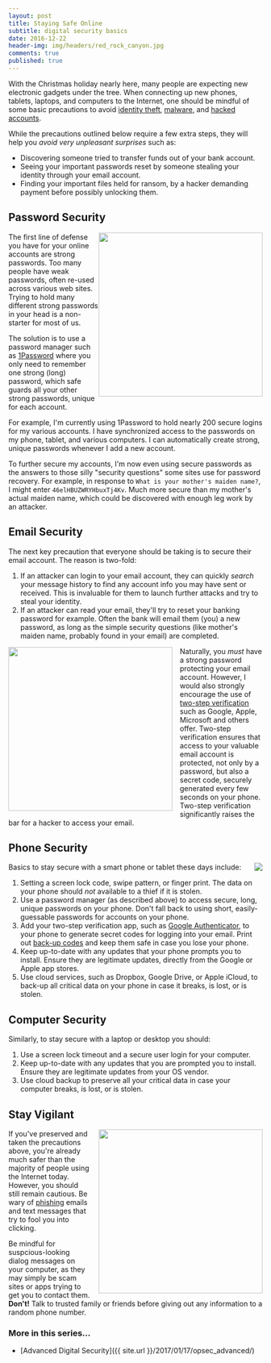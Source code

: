 ```yaml
---
layout: post
title: Staying Safe Online
subtitle: digital security basics
date: 2016-12-22
header-img: img/headers/red_rock_canyon.jpg
comments: true
published: true
---
```


With the Christmas holiday nearly here, many people are expecting new electronic gadgets under the tree.  When connecting up new phones, tablets, laptops, and computers to the Internet, one should be mindful of some basic precautions to avoid [identity theft](https://staysafeonline.org/stay-safe-online/protect-your-personal-information/id-theft-and-fraud), [malware](https://staysafeonline.org/stay-safe-online/keep-a-clean-machine/malware-and-botnets), and [hacked accounts](https://staysafeonline.org/stay-safe-online/keep-a-clean-machine/hacked-accounts).

While the precautions outlined below require a few extra steps, they will help you *avoid very unpleasant surprises* such as:

*  Discovering someone tried to transfer funds out of your bank account.
*  Seeing your important passwords reset by someone stealing your identity through your email account.
*  Finding your important files held for ransom, by a hacker demanding payment before possibly unlocking them.


## Password Security
<a href="https://1password.com/"><img style="float:right; width:325px" src="{{site_url}}/img/posts/opsec_basics_1password.jpg"/></a>The first line of defense you have for your online accounts are strong passwords.  Too many people have weak passwords, often re-used across various web sites.  Trying to hold many different strong passwords in your head is a non-starter for most of us.  

The solution is to use a password manager such as [1Password](https://1password.com/) where you only need to remember one strong (long) password, which safe guards all your other strong passwords,  unique for each account.

For example, I'm currently using 1Password to hold nearly 200 secure logins for my various accounts.  I have synchronized access to the passwords on my phone, tablet, and various computers. I can automatically create strong, unique passwords whenever I add a new account.  

To further secure my accounts, I'm now even using secure passwords as the answers to those silly "security questions" some sites use for password recovery.  For example, in response to `What is your mother's maiden name?`, I might enter `46elHBUZWRYHbuxTj4Kv`. Much more secure than my mother's actual maiden name, which could be discovered with enough leg work by an attacker.


## Email Security
The next key precaution that everyone should be taking is to secure their email account.  The reason is two-fold:

1. If an attacker can login to your email account, they can quickly *search* your message history to find any account info you may have sent or received.  This is invaluable for them to launch further attacks and try to steal your identity.
2. If an attacker can read your email, they'll try to reset your banking password for example.  Often the bank will email them (you) a new password, as long as the simple security questions (like mother's maiden name, probably found in your email) are completed.

<a href="https://www.google.ca/landing/2step/"><img style="float:left; width:325px;padding-right:15px" src="{{site_url}}/img/posts/opsec_basics_2step.jpg"/></a> Naturally, you *must* have a strong password protecting your email account.  However, I would also strongly encourage the use of [two-step verification](https://www.google.ca/landing/2step/) such as Google, Apple, Microsoft and others offer.  Two-step verification ensures that access to your valuable email account is protected, not only by a password, but also a secret code, securely generated every few seconds on your phone.  Two-step verification significantly raises the bar for a hacker to access your email. 


## Phone Security
<img style="float:right;padding-left:15px" src="{{site_url}}/img/posts/opsec_basics_phone.jpg"/>Basics to stay secure with a smart phone or tablet these days include:

1. Setting a screen lock code, swipe pattern, or finger print. The data on your phone should *not* available to a thief if it is stolen.
2. Use a password manager (as described above) to access secure, long, unique passwords on your phone.  Don't fall back to using short, easily-guessable passwords for accounts on your phone.
3. Add your two-step verification app, such as [Google Authenticator](https://support.google.com/accounts/answer/1066447?hl=en), to your phone to generate secret codes for logging into your email.  Print out [back-up codes](https://support.google.com/accounts/answer/1187538) and keep them safe in case you lose your phone.
4. Keep up-to-date with any updates that your phone prompts you to install.  Ensure they are legitimate updates, directly from the Google or Apple app stores.
5. Use cloud services, such as Dropbox, Google Drive, or Apple iCloud, to back-up all critical data on your phone in case it breaks, is lost, or is stolen.

## Computer Security
Similarly, to stay secure with a laptop or desktop you should:

1. Use a screen lock timeout and a secure user login for your computer.
2. Keep up-to-date with any updates that you are prompted you to install.  Ensure they are legitimate updates from your OS vendor.
5. Use cloud backup to preserve all your critical data in case your computer breaks, is lost, or is stolen.   

## Stay Vigilant
<img style="float:right; width:325px;padding-left:15px" src="{{site_url}}/img/posts/opsec_basics_thief.png"/>If you've preserved and taken the precautions above, you're already much safer than the majority of people using the Internet today.  However, you should still remain cautious.  Be wary of [phishing](https://en.wikipedia.org/wiki/Phishing) emails and text messages that try to fool you into clicking.  

Be mindful for suspcious-looking dialog messages on your computer, as they may simply be scam sites or apps trying to get you to contact them.  **Don't!**  Talk to trusted family or friends before giving out any information to a random phone number.
 
### More in this series...
* [Advanced Digital Security]({{ site.url }}/2017/01/17/opsec_advanced/)